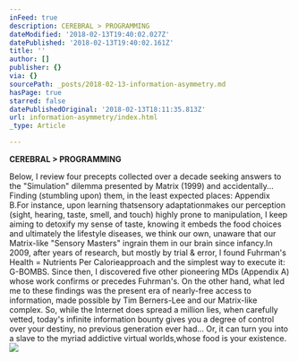 ```yaml
---
inFeed: true
description: CEREBRAL > PROGRAMMING
dateModified: '2018-02-13T19:40:02.027Z'
datePublished: '2018-02-13T19:40:02.161Z'
title: ''
author: []
publisher: {}
via: {}
sourcePath: _posts/2018-02-13-information-asymmetry.md
hasPage: true
starred: false
datePublishedOriginal: '2018-02-13T18:11:35.813Z'
url: information-asymmetry/index.html
_type: Article

---
```

**CEREBRAL \> PROGRAMMING**

Below, I review four precepts collected over a decade seeking answers to the "Simulation" dilemma presented by Matrix (1999) and accidentally... Finding (stumbling upon) them, in the least expected places: Appendix B.For instance, upon learning thatsensory adaptationmakes our perception (sight, hearing, taste, smell, and touch) highly prone to manipulation, I keep aiming to detoxify my sense of taste, knowing it embeds the food choices and ultimately the lifestyle diseases, we think our own, unaware that our Matrix-like "Sensory Masters" ingrain them in our brain since infancy.In 2009, after years of research, but mostly by trial & error, I found Fuhrman's Health = Nutrients Per Calorieapproach and the simplest way to execute it: G-BOMBS. Since then, I discovered five other pioneering MDs (Appendix A) whose work confirms or precedes Fuhrman's. On the other hand, what led me to these findings was the present era of nearly-free access to information, made possible by Tim Berners-Lee and our Matrix-like complex. So, while the Internet does spread a million lies, when carefully vetted, today's infinite information bounty gives you a degree of control over your destiny, no previous generation ever had... Or, it can turn you into a slave to the myriad addictive virtual worlds,whose food is your existence.
![](https://the-grid-user-content.s3-us-west-2.amazonaws.com/b1f26295-52f3-4f51-ae5c-346a22bbc011.gif)
